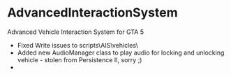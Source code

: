 # AdvancedInteractionSystem
 Advanced Vehicle Interaction System for GTA 5


 - Fixed Write issues to scripts\AIS\vehicles\
 - Added new AudioManager class to play audio for locking and unlocking vehicle - stolen from Persistence II, sorry ;) 
 - 